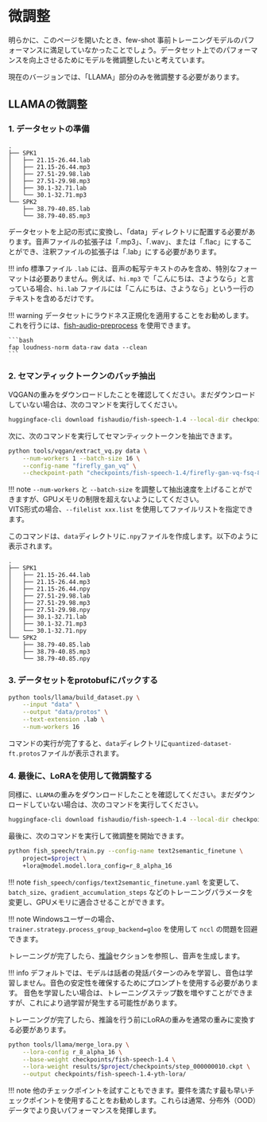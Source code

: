 # 微調整

明らかに、このページを開いたとき、few-shot 事前トレーニングモデルのパフォーマンスに満足していなかったことでしょう。データセット上でのパフォーマンスを向上させるためにモデルを微調整したいと考えています。

現在のバージョンでは、「LLAMA」部分のみを微調整する必要があります。

## LLAMAの微調整
### 1. データセットの準備

```
.
├── SPK1
│   ├── 21.15-26.44.lab
│   ├── 21.15-26.44.mp3
│   ├── 27.51-29.98.lab
│   ├── 27.51-29.98.mp3
│   ├── 30.1-32.71.lab
│   └── 30.1-32.71.mp3
└── SPK2
    ├── 38.79-40.85.lab
    └── 38.79-40.85.mp3
```

データセットを上記の形式に変換し、「data」ディレクトリに配置する必要があります。音声ファイルの拡張子は「.mp3」、「.wav」、または「.flac」にすることができ、注釈ファイルの拡張子は「.lab」にする必要があります。

!!! info
     標準ファイル `.lab` には、音声の転写テキストのみを含め、特別なフォーマットは必要ありません。例えば、`hi.mp3` で「こんにちは、さようなら」と言っている場合、`hi.lab` ファイルには「こんにちは、さようなら」という一行のテキストを含めるだけです。

!!! warning
    データセットにラウドネス正規化を適用することをお勧めします。これを行うには、[fish-audio-preprocess](https://github.com/fishaudio/audio-preprocess) を使用できます。

    ```bash
    fap loudness-norm data-raw data --clean
    ```


### 2. セマンティックトークンのバッチ抽出

VQGANの重みをダウンロードしたことを確認してください。まだダウンロードしていない場合は、次のコマンドを実行してください。

```bash
huggingface-cli download fishaudio/fish-speech-1.4 --local-dir checkpoints/fish-speech-1.4
```

次に、次のコマンドを実行してセマンティックトークンを抽出できます。

```bash
python tools/vqgan/extract_vq.py data \
    --num-workers 1 --batch-size 16 \
    --config-name "firefly_gan_vq" \
    --checkpoint-path "checkpoints/fish-speech-1.4/firefly-gan-vq-fsq-8x1024-21hz-generator.pth"
```

!!! note
    `--num-workers` と `--batch-size` を調整して抽出速度を上げることができますが、GPUメモリの制限を超えないようにしてください。  
    VITS形式の場合、`--filelist xxx.list` を使用してファイルリストを指定できます。

このコマンドは、`data`ディレクトリに`.npy`ファイルを作成します。以下のように表示されます。

```
.
├── SPK1
│   ├── 21.15-26.44.lab
│   ├── 21.15-26.44.mp3
│   ├── 21.15-26.44.npy
│   ├── 27.51-29.98.lab
│   ├── 27.51-29.98.mp3
│   ├── 27.51-29.98.npy
│   ├── 30.1-32.71.lab
│   ├── 30.1-32.71.mp3
│   └── 30.1-32.71.npy
└── SPK2
    ├── 38.79-40.85.lab
    ├── 38.79-40.85.mp3
    └── 38.79-40.85.npy
```

### 3. データセットをprotobufにパックする

```bash
python tools/llama/build_dataset.py \
    --input "data" \
    --output "data/protos" \
    --text-extension .lab \
    --num-workers 16
```

コマンドの実行が完了すると、`data`ディレクトリに`quantized-dataset-ft.protos`ファイルが表示されます。

### 4. 最後に、LoRAを使用して微調整する

同様に、`LLAMA`の重みをダウンロードしたことを確認してください。まだダウンロードしていない場合は、次のコマンドを実行してください。

```bash
huggingface-cli download fishaudio/fish-speech-1.4 --local-dir checkpoints/fish-speech-1.4
```

最後に、次のコマンドを実行して微調整を開始できます。

```bash
python fish_speech/train.py --config-name text2semantic_finetune \
    project=$project \
    +lora@model.model.lora_config=r_8_alpha_16
```

!!! note
    `fish_speech/configs/text2semantic_finetune.yaml` を変更して、`batch_size`、`gradient_accumulation_steps` などのトレーニングパラメータを変更し、GPUメモリに適合させることができます。

!!! note
    Windowsユーザーの場合、`trainer.strategy.process_group_backend=gloo` を使用して `nccl` の問題を回避できます。

トレーニングが完了したら、[推論](inference.md)セクションを参照し、音声を生成します。

!!! info
    デフォルトでは、モデルは話者の発話パターンのみを学習し、音色は学習しません。音色の安定性を確保するためにプロンプトを使用する必要があります。
    音色を学習したい場合は、トレーニングステップ数を増やすことができますが、これにより過学習が発生する可能性があります。

トレーニングが完了したら、推論を行う前にLoRAの重みを通常の重みに変換する必要があります。

```bash
python tools/llama/merge_lora.py \
	--lora-config r_8_alpha_16 \
	--base-weight checkpoints/fish-speech-1.4 \
	--lora-weight results/$project/checkpoints/step_000000010.ckpt \
	--output checkpoints/fish-speech-1.4-yth-lora/
```
!!! note
    他のチェックポイントを試すこともできます。要件を満たす最も早いチェックポイントを使用することをお勧めします。これらは通常、分布外（OOD）データでより良いパフォーマンスを発揮します。
